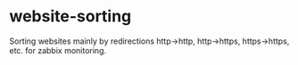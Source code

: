 # website-sorting
Sorting websites mainly by redirections http->http, http->https, https->https, etc. for zabbix monitoring. 
